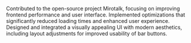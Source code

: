 Contributed to the open-source project Mirotalk, focusing on improving frontend performance and user interface.
Implemented optimizations that significantly reduced loading times and enhanced user experience.
Designed and integrated a visually appealing UI with modern aesthetics, including layout adjustments for improved usability of bar buttons.
